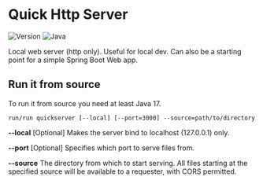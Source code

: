 # Quick Http Server

![Version](https://img.shields.io/badge/Version-1.1.2-green) ![Java](https://img.shields.io/badge/Java-17-orange)

Local web server (http only). Useful for local dev.
Can also be a starting point for a simple Spring Boot Web app.

## Run it from source

To run it from source you need at least Java 17.

    run/run quickserver [--local] [--port=3000] --source=path/to/directory

**--local** [Optional] Makes the server bind to localhost (127.0.0.1) only.

**--port** [Optional] Specifies which port to serve files from.

**--source** The directory from which to start serving. All files starting at the specified source will be available to a requester, with CORS permitted.
